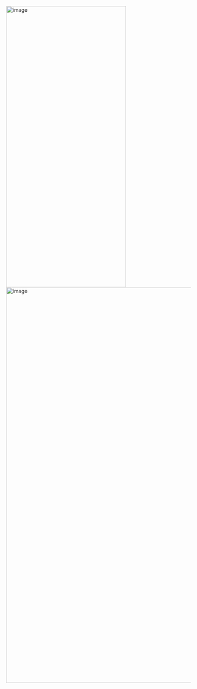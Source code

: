 <img width="327" height="767" alt="image" src="https://github.com/user-attachments/assets/5bfe25ed-35b7-473a-9f36-6605c845bee0" />

<img width="1920" height="1080" alt="image" src="https://github.com/user-attachments/assets/4ed70fcc-d2f4-4c9f-8ab2-f531fd3d29ef" />

